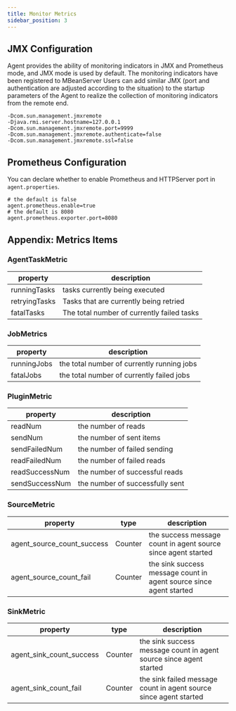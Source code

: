 ```yaml
---
title: Monitor Metrics
sidebar_position: 3
---
```


## JMX Configuration
Agent provides the ability of monitoring indicators in JMX and Prometheus mode, and JMX mode is used by default. The monitoring indicators have been registered to MBeanServer
Users can add similar JMX (port and authentication are adjusted according to the situation) to the startup parameters of the Agent to realize the collection of monitoring indicators from the remote end.

```shell
-Dcom.sun.management.jmxremote
-Djava.rmi.server.hostname=127.0.0.1
-Dcom.sun.management.jmxremote.port=9999
-Dcom.sun.management.jmxremote.authenticate=false
-Dcom.sun.management.jmxremote.ssl=false
```

## Prometheus Configuration 
You can declare whether to enable Prometheus and HTTPServer port in `agent.properties`.

```properties
# the default is false
agent.prometheus.enable=true
# the default is 8080
agent.prometheus.exporter.port=8080
```

## Appendix: Metrics Items

### AgentTaskMetric
|  property   | description  |
|  ----  | ----  |
| runningTasks  | tasks currently being executed |
| retryingTasks  | Tasks that are currently being retried |
| fatalTasks  | The total number of currently failed tasks |


### JobMetrics
|  property   | description  |
|  ----  | ----  |
| runningJobs  | the total number of currently running jobs |
| fatalJobs  | the total number of currently failed jobs |

### PluginMetric
|  property   | description  |
|  ----  | ----  |
| readNum  | the number of reads |
| sendNum  | the number of sent items |
| sendFailedNum  | the number of failed sending |
| readFailedNum  | the number of failed reads |
| readSuccessNum  | the number of successful reads |
| sendSuccessNum  | the number of successfully sent |

### SourceMetric

| property                   | type    | description                                                        |
|----------------------------|---------|--------------------------------------------------------------------|
| agent_source_count_success | Counter | the success message count in agent source since agent started      |
| agent_source_count_fail    | Counter | the sink success message count in agent source since agent started |

### SinkMetric

| property                 | type    | description                                                        |
|--------------------------|---------|--------------------------------------------------------------------|
| agent_sink_count_success | Counter | the sink success message count in agent source since agent started |
| agent_sink_count_fail    | Counter | the sink failed message count in agent source since agent started  |